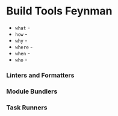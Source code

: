 # Build Tools Feynman

- `what` -
- `how` -
- `why` -
- `where` -
- `when` -
- `who` -

### Linters and Formatters

### Module Bundlers

### Task Runners
